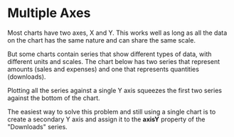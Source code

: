 Multiple Axes
==========

Most charts have two axes, X and Y. This works well as long as all the data on the chart has the same nature and can share the same scale.

But some charts contain series that show different types of data, with different units and scales. The chart below has two series that represent amounts (sales and expenses) and one that represents quantities (downloads).

Plotting all the series against a single Y axis squeezes the first two series against the bottom of the chart.

The easiest way to solve this problem and still using a single chart is to create a secondary Y axis and assign it to the **axisY** property of the "Downloads" series.
